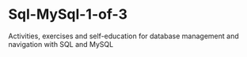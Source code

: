 # Sql-MySql-1-of-3

Activities, exercises and self-education for database management and navigation with SQL and MySQL
